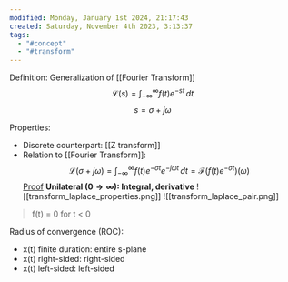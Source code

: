 ```yaml
---
modified: Monday, January 1st 2024, 21:17:43
created: Saturday, November 4th 2023, 3:13:37
tags:
  - "#concept"
  - "#transform"
---
```

Definition:
Generalization of [[Fourier Transform]]
$$
\mathcal{L}(s) = \int_{-\infty}^{\infty} f(t)e^{ -st } \, dt
$$
$$
s = \sigma+j\omega
$$

Properties:
- Discrete counterpart: [[Z transform]]
- Relation to [[Fourier Transform]]:
$$
\mathcal{L}(\sigma+j\omega)=\int_{-\infty}^{\infty} f(t)e^{ -\sigma t }e^{ -j\omega t } \, dt = \mathcal{F}(f(t)e^{ -\sigma t })(\omega)
$$
[Proof](https://lpsa.swarthmore.edu/LaplaceXform/FwdLaplace/LaplaceProps.html)
**Unilateral ($0\to \infty$): Integral, derivative**
![[transform_laplace_properties.png]]
![[transform_laplace_pair.png]]
> f(t) = 0 for t < 0


Radius of convergence (ROC):
- x(t) finite duration: entire s-plane
- x(t) right-sided: right-sided
- x(t) left-sided: left-sided





